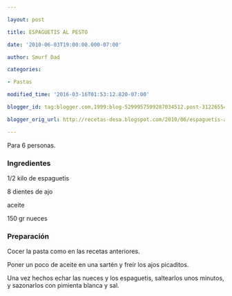 ```yaml
---

layout: post

title: ESPAGUETIS AL PESTO

date: '2010-06-03T19:00:00.000-07:00'

author: Smurf Dad

categories:

- Pastas

modified_time: '2016-03-16T01:53:12.820-07:00'

blogger_id: tag:blogger.com,1999:blog-5299957599287034512.post-3122655452959302551

blogger_orig_url: http://recetas-desa.blogspot.com/2010/06/espaguetis-al-pesto.html

---
```


Para 6 personas.

<h3>Ingredientes</h3>

1/2 kilo de espaguetis

8 dientes de ajo

aceite

150 gr nueces

<h3>Preparación</h3>

Cocer la pasta como en las recetas anteriores.

Poner un poco de aceite en una sartén y freír los ajos picaditos.

Una vez hechos echar las nueces y los espaguetis, saltearlos unos minutos, y sazonarlos con pimienta blanca y sal.

